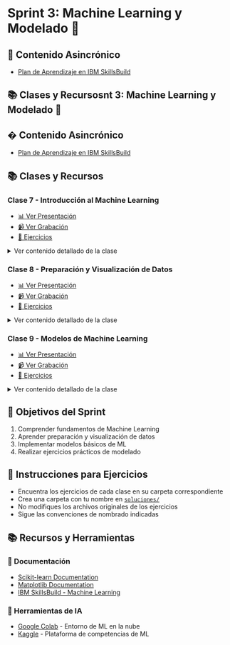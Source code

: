 # Sprint 3: Machine Learning y Modelado 🤖

## 📝 Contenido Asincrónico
- [Plan de Aprendizaje en IBM SkillsBuild]()

## 📚 Clases y Recursosnt 3: Machine Learning y Modelado 🤖

## � Contenido Asincrónico
- [Plan de Aprendizaje en IBM SkillsBuild]() <!-- Por completar -->

## 📚 Clases y Recursos

### Clase 7 - Introducción al Machine Learning
- [📊 Ver Presentación]()
- [📹 Ver Grabación]()
- [📝 Ejercicios](./ejercicios/clase7)
<details>
<summary>Ver contenido detallado de la clase</summary>

- Fundamentos de Machine Learning
- Tipos de aprendizaje
- Supervisado vs No supervisado
- Regresión vs Clasificación
- Proceso de ML
</details>

### Clase 8 - Preparación y Visualización de Datos
- [📊 Ver Presentación]()
- [📹 Ver Grabación]()
- [📝 Ejercicios](./ejercicios/clase8)
<details>
<summary>Ver contenido detallado de la clase</summary>

- Limpieza de datos
- Manejo de valores faltantes
- Codificación de variables
- Visualización con matplotlib y seaborn
- EDA (Análisis Exploratorio de Datos)
</details>

### Clase 9 - Modelos de Machine Learning
- [📊 Ver Presentación]()
- [📹 Ver Grabación]()
- [📝 Ejercicios](./ejercicios/clase9)
<details>
<summary>Ver contenido detallado de la clase</summary>

- Algoritmos básicos
- Entrenamiento y validación
- Evaluación de modelos
- Métricas de rendimiento
- Ajuste de hiperparámetros
</details>

## 🎯 Objetivos del Sprint
1. Comprender fundamentos de Machine Learning
2. Aprender preparación y visualización de datos
3. Implementar modelos básicos de ML
4. Realizar ejercicios prácticos de modelado

## 📝 Instrucciones para Ejercicios
- Encuentra los ejercicios de cada clase en su carpeta correspondiente
- Crea una carpeta con tu nombre en [`soluciones/`](./soluciones/)
- No modifiques los archivos originales de los ejercicios
- Sigue las convenciones de nombrado indicadas

## 📚 Recursos y Herramientas
### 📖 Documentación
- [Scikit-learn Documentation](https://scikit-learn.org/)
- [Matplotlib Documentation](https://matplotlib.org/)
- [IBM SkillsBuild - Machine Learning](https://skillsbuild.org/)

### 🤖 Herramientas de IA
- [Google Colab](https://colab.research.google.com/) - Entorno de ML en la nube
- [Kaggle](https://www.kaggle.com/) - Plataforma de competencias de ML
